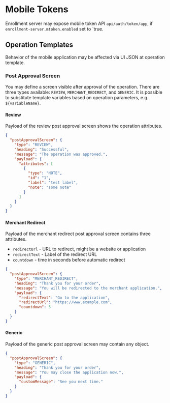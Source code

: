 # Mobile Tokens

Enrollment server may expose mobile token API `api/auth/token/app`, if `enrollment-server.mtoken.enabled` set to `true.

## Operation Templates

Behavior of the mobile application may be affected via UI JSON at operation template.

### Post Approval Screen

You may define a screen visible after approval of the operation.
There are three types available: `REVIEW`, `MERCHANT_REDIRECT`, and `GENERIC`.
It is possible to substitute template variables based on operation parameters, e.g. `${variableName}`.

#### Review

Payload of the review post approval screen shows the operation attributes.

```json
{
  "postApprovalScreen": {
    "type": "REVIEW",
    "heading": "Successful",
    "message": "The operation was approved.",
    "payload": {
      "attributes": [
        {
          "type": "NOTE",
          "id": "1",
          "label": "test label",
          "note": "some note"
        }
      ]
    }
  }
}
```

#### Merchant Redirect

Payload of the merchant redirect post approval screen contains three attributes.

- `redirectUrl` - URL to redirect, might be a website or application
- `redirectText` - Label of the redirect URL
- `countdown` - time in seconds before automatic redirect

```json
{
  "postApprovalScreen": {
    "type": "MERCHANT_REDIRECT",
    "heading": "Thank you for your order",
    "message": "You will be redirected to the merchant application.",
    "payload": {
      "redirectText": "Go to the application",
      "redirectUrl": "https://www.example.com",
      "countdown": 5
    }
  }
}
```

#### Generic

Payload of the generic post approval screen may contain any object.

```json
{
  "postApprovalScreen": {
    "type": "GENERIC",
    "heading": "Thank you for your order",
    "message": "You may close the application now.",
    "payload": {
      "customMessage": "See you next time."
    }
  }
}
```
